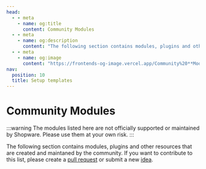 ```yaml
---
head:
  - - meta
    - name: og:title
      content: Community Modules
  - - meta
    - name: og:description
      content: "The following section contains modules, plugins and other resources that are created and maintaned by the community."
  - - meta
    - name: og:image
      content: "https://frontends-og-image.vercel.app/Community%20**Modules**.png?fontSize=150px"
nav:
  position: 10
  title: Setup templates
---
```


<script setup>
import CommunityModule from '../../components/CommunityModule.vue'

const communityModules = [
    {
        title: 'Middleware Proxy Module',
        maintainer: 'meeshoogendoorn',
        link: 'https://github.com/meeshoogendoorn/shopware-frontends-proxy',
        description: 'Nuxt middleware proxy for Shopware Frontends. Remove the need for CORS preflight requests',
        icon: '🚀'
    },
    {
        title: 'Nuxt Cache Tags',
        maintainer: 'niklaswolf',
        link: 'https://github.com/mothership-gmbh/nuxt-shopware-caching',
        description: 'Nuxt-Module, that provides a system to set shopware cache-tags for later use in e.g. a full-page cache.',
        icon: '⚡️'
    },
    {
        title: 'Headless CMS POC',
        maintainer: 'meeshoogendoorn',
        link: 'https://github.com/meeshoogendoorn/shopware-frontends-headless-cms-integration',
        description: 'Prototype for a headless CMS integration for Shopware Frontends with Storyblok',
        icon: '📝'
    }
]
</script>

# Community Modules

:::warning
The modules listed here are not officially supported or maintained by Shopware. Please use them at your own risk.
:::

The following section contains modules, plugins and other resources that are created and maintaned by the community. If you want to contribute to this list, please create a [pull request](https://github.com/shopware/frontends/pulls) or submit a new [idea](https://github.com/shopware/frontends/discussions/categories/ideas).

<div class="grid md:grid-cols-2 2xl:grid-cols-3 gap-3">
    <CommunityModule
        v-for="item in communityModules"
        :key="item.title"
        :title="item.title"
        :maintainer="item.maintainer"
        :link="item.link"
        :description="item.description"
        :icon="item.icon"
    />
    <CommunityModule
        title="Your module?"
        maintainer="you"
        description="Got an idea or a module? Share it with the community!"
        icon="🤔"
    />
</div>
